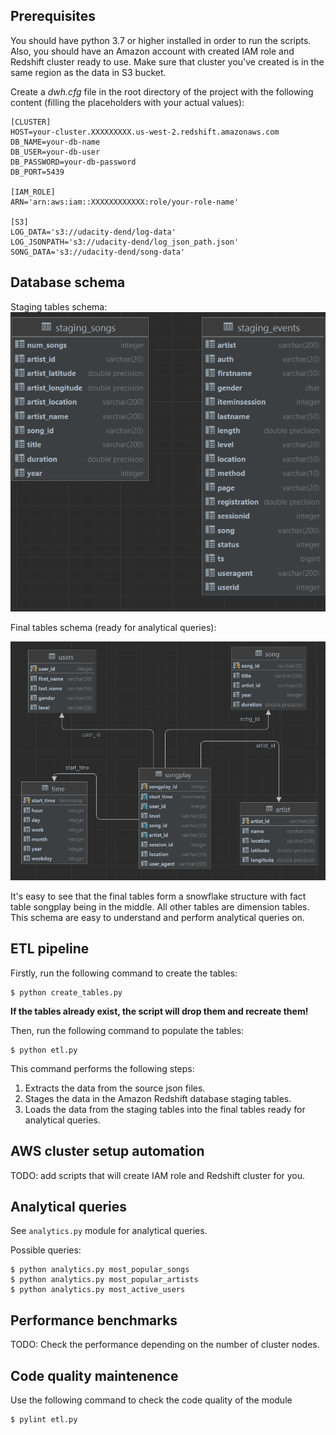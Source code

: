 ## Prerequisites

You should have python 3.7 or higher installed in order to run the scripts. Also, you should have an Amazon account with created IAM role and Redshift cluster ready to use. Make sure that cluster you've created is in the same region as the data in S3 bucket.

Create a *dwh.cfg* file in the root directory of the project with the following content (filling the placeholders with your actual values):
```
[CLUSTER]
HOST=your-cluster.XXXXXXXXX.us-west-2.redshift.amazonaws.com
DB_NAME=your-db-name
DB_USER=your-db-user
DB_PASSWORD=your-db-password
DB_PORT=5439

[IAM_ROLE]
ARN='arn:aws:iam::XXXXXXXXXXXX:role/your-role-name'

[S3]
LOG_DATA='s3://udacity-dend/log-data'
LOG_JSONPATH='s3://udacity-dend/log_json_path.json'
SONG_DATA='s3://udacity-dend/song-data'
```

## Database schema

Staging tables schema:
![Staging tables](images/staging_tables.png)

Final tables schema (ready for analytical queries):

![Final tables](images/final_tables.png)

It's easy to see that the final tables form a snowflake structure with fact table songplay being in the middle. All other tables are dimension tables. This schema are easy to understand and perform analytical queries on.


## ETL pipeline

Firstly, run the following command to create the tables:
```
$ python create_tables.py
```

**If the tables already exist, the script will drop them and recreate them!**

Then, run the following command to populate the tables:
```
$ python etl.py
```

This command performs the following steps:

1. Extracts the data from the source json files.
2. Stages the data in the Amazon Redshift database staging tables.
3. Loads the data from the staging tables into the final tables ready for analytical queries.

## AWS cluster setup automation

TODO: add scripts that will create IAM role and Redshift cluster for you.

## Analytical queries

See `analytics.py` module for analytical queries.

Possible  queries:
```
$ python analytics.py most_popular_songs
$ python analytics.py most_popular_artists
$ python analytics.py most_active_users
```

## Performance benchmarks

TODO: Check the performance depending on the number of cluster nodes.

## Code quality maintenence

Use the following command to check the code quality of the module
```
$ pylint etl.py
```